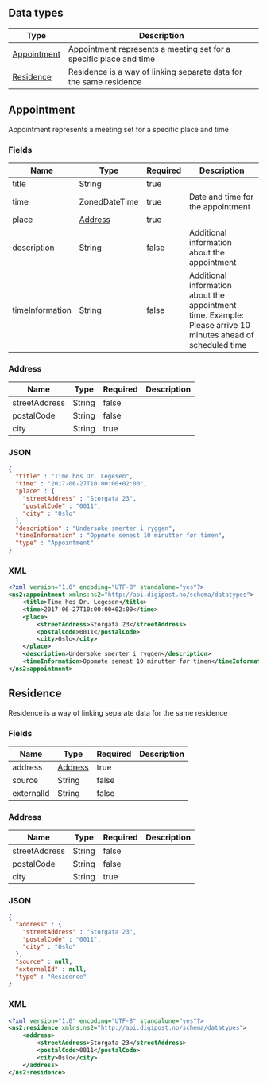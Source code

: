 ## Data types

|Type|Description|
|----|-----------|
|[Appointment](#appointment)|Appointment represents a meeting set for a specific place and time|
|[Residence](#residence)|Residence is a way of linking separate data for the same residence|

## Appointment

Appointment represents a meeting set for a specific place and time

### Fields

|Name|Type|Required|Description|
|----|----|--------|-----------|
|title|String|true||
|time|ZonedDateTime|true|Date and time for the appointment|
|place|[Address](#address)|true||
|description|String|false|Additional information about the appointment|
|timeInformation|String|false|Additional information about the appointment time. Example: Please arrive 10 minutes ahead of scheduled time|

### Address

|Name|Type|Required|Description|
|----|----|--------|-----------|
|streetAddress|String|false||
|postalCode|String|false||
|city|String|true||

### JSON

```json
{
  "title" : "Time hos Dr. Legesen",
  "time" : "2017-06-27T10:00:00+02:00",
  "place" : {
    "streetAddress" : "Storgata 23",
    "postalCode" : "0011",
    "city" : "Oslo"
  },
  "description" : "Undersøke smerter i ryggen",
  "timeInformation" : "Oppmøte senest 10 minutter før timen",
  "type" : "Appointment"
}
```

### XML

```xml
<?xml version="1.0" encoding="UTF-8" standalone="yes"?>
<ns2:appointment xmlns:ns2="http://api.digipost.no/schema/datatypes">
    <title>Time hos Dr. Legesen</title>
    <time>2017-06-27T10:00:00+02:00</time>
    <place>
        <streetAddress>Storgata 23</streetAddress>
        <postalCode>0011</postalCode>
        <city>Oslo</city>
    </place>
    <description>Undersøke smerter i ryggen</description>
    <timeInformation>Oppmøte senest 10 minutter før timen</timeInformation>
</ns2:appointment>
```

## Residence

Residence is a way of linking separate data for the same residence

### Fields

|Name|Type|Required|Description|
|----|----|--------|-----------|
|address|[Address](#address)|true||
|source|String|false||
|externalId|String|false||

### Address

|Name|Type|Required|Description|
|----|----|--------|-----------|
|streetAddress|String|false||
|postalCode|String|false||
|city|String|true||

### JSON

```json
{
  "address" : {
    "streetAddress" : "Storgata 23",
    "postalCode" : "0011",
    "city" : "Oslo"
  },
  "source" : null,
  "externalId" : null,
  "type" : "Residence"
}
```

### XML

```xml
<?xml version="1.0" encoding="UTF-8" standalone="yes"?>
<ns2:residence xmlns:ns2="http://api.digipost.no/schema/datatypes">
    <address>
        <streetAddress>Storgata 23</streetAddress>
        <postalCode>0011</postalCode>
        <city>Oslo</city>
    </address>
</ns2:residence>
```

